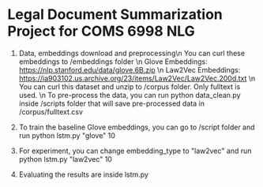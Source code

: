 # Legal Document Summarization Project for COMS 6998 NLG

1. Data, embeddings download and preprocessing\n
You can curl these embeddings to /embeddings folder \n
Glove Embeddings: https://nlp.stanford.edu/data/glove.6B.zip \n
Law2Vec Embeddings: https://ia903102.us.archive.org/23/items/Law2Vec/Law2Vec.200d.txt  \n
You can curl this dataset and unzip to /corpus folder. Only fulltext is used. \n
To pre-process the data, you can run python data_clean.py inside /scripts folder that will save pre-processed data in /corpus/fulltext.csv

2. To train the baseline Glove embeddings, you can go to /script folder and run python lstm.py "glove" 10

3. For experiment, you can change embedding_type to "law2vec" and  run python lstm.py "law2vec" 10

4. Evaluating the results are inside lstm.py